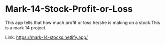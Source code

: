 # Mark-14-Stock-Profit-or-Loss

This app tells that how much profit or loss he/she is making on a stock.This is a mark 14 project.

Link: https://mark-14-stocks.netlify.app/
